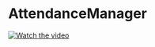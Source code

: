 # AttendanceManager

[![Watch the video](https://j.gifs.com/r2ZG94.gif)](https://youtu.be/vCvC7UlSsRs)
